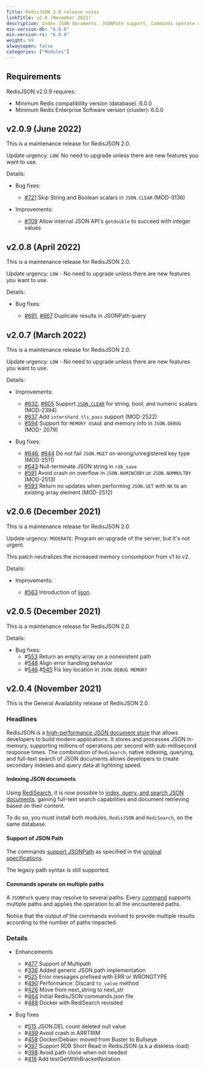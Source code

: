 ```yaml
---
Title: RedisJSON 2.0 release notes
linkTitle: v2.0 (November 2021)
description: Index JSON documents. JSONPath support. Commands operate on multiple paths.
min-version-db: "6.0.0"
min-version-rs: "6.0.0"
weight: 99
alwaysopen: false
categories: ["Modules"]
---
```

## Requirements

RedisJSON v2.0.9 requires:

- Minimum Redis compatibility version (database): 6.0.0
- Minimum Redis Enterprise Software version (cluster): 6.0.0

## v2.0.9 (June 2022)

This is a maintenance release for RedisJSON 2.0.

Update urgency: `LOW`: No need to upgrade unless there are new features you want to use.

Details:

- Bug fixes:

  - [#721](https://github.com/RedisJSON/RedisJSON/pull/721) Skip String and Boolean scalars in `JSON.CLEAR` (MOD-3136)

- Improvements:

  - [#709](https://github.com/RedisJSON/RedisJSON/pull/709) Allow internal JSON API's `getdouble` to succeed with integer values

## v2.0.8 (April 2022)

This is a maintenance release for RedisJSON 2.0.

Update urgency: `LOW` - No need to upgrade unless there are new features you want to use.

Details:

- Bug fixes:

  - [#691](https://github.com/RedisJSON/RedisJSON/pull/691), [#667](https://github.com/RedisJSON/RedisJSON/issues/667) Duplicate results in JSONPath query

## v2.0.7 (March 2022)

This is a maintenance release for RedisJSON 2.0.

Update urgency: `LOW` - No need to upgrade unless there are new features you want to use.

Details:

- Improvements:

  - [#632](https://github.com/RedisJSON/RedisJSON/pull/632), [#605](https://github.com/RedisJSON/RedisJSON/pull/605) Support [`JSON.CLEAR`](https://oss.redis.com/redisjson/commands/#jsonclear) for string, bool, and numeric scalars (MOD-2394)
  - [#637](https://github.com/RedisJSON/RedisJSON/pull/637) Add `intershard_tls_pass` support (MOD-2522)
  - [#594](https://github.com/RedisJSON/RedisJSON/pull/594) Support for `MEMORY USAGE` and memory info in `JSON.DEBUG` (MOD- 2079)

- Bug fixes:

  - [#646](https://github.com/RedisJSON/RedisJSON/pull/646), [#644](https://github.com/RedisJSON/RedisJSON/pull/644) Do not fail `JSON.MGET` on wrong/unregistered key type (MOD-2511)
  - [#643](https://github.com/RedisJSON/RedisJSON/pull/643) Null-terminate JSON string in `rdb_save`
  - [#591](https://github.com/RedisJSON/RedisJSON/pull/591) Avoid crash on overflow in `JSON.NUMINCRBY` or `JSON.NUMMULTBY` (MOD-2513)
  - [#593](https://github.com/RedisJSON/RedisJSON/pull/593) Return no updates when performing `JSON.SET` with `NX` to an existing array element (MOD-2512)

## v2.0.6 (December 2021)

This is a maintenance release for RedisJSON 2.0.

Update urgency: `MODERATE`: Program an upgrade of the server, but it's not urgent.

This patch neutralizes the increased memory consumption from v1 to v2.

Details:

- Improvements:

  - [#563](https://github.com/RedisJSON/RedisJSON/pull/563) Introduction of [ijson](https://libraries.io/cargo/ijson).

## v2.0.5 (December 2021)

This is a maintenance release for RedisJSON 2.0.

Details:

- Bug fixes:
  - #[553](https://github.com/RedisJSON/RedisJSON/pull/553) Return an empty array on a nonexistent path
  - #[548](https://github.com/RedisJSON/RedisJSON/pull/548) Align error handling behavior
  - #[546](https://github.com/RedisJSON/RedisJSON/pull/546) #[545](https://github.com/RedisJSON/RedisJSON/pull/545) Fix key location in `JSON.DEBUG MEMORY`

## v2.0.4 (November 2021)

This is the General Availability release of RedisJSON 2.0.

### Headlines

RedisJSON is a [high-performance JSON document store](https://redis.com/blog/redisjson-public-preview-performance-benchmarking/) that allows developers to build modern applications. It stores and processes JSON in-memory, supporting millions of operations per second with sub-millisecond response times. The combination of `RediSearch`, native indexing, querying, and full-text search of JSON documents allows developers to create secondary indexes and query data at lightning speed.

#### Indexing JSON documents

Using [RediSearch](https://redisearch.io), it is now possible to [index, query, and search JSON documents](https://oss.redis.com/redisearch/master/Indexing_JSON/), gaining full-text search capabilities and document retrieving based on their content.

To do so, you must install both modules, `RedisJSON` and `RediSearch`, on the same database.

#### Support of JSON Path

The commands [support JSONPath](https://oss.redis.com/redisjson/2.0/path/#jsonpath-support-redisjson-v2) as specified in the [original specifications](https://goessner.net/articles/JsonPath).

The legacy path syntax is still supported.

#### Commands operate on multiple paths

A `JSONPath` query may resolve to several paths. Every [command](https://oss.redis.com/redisjson/commands/) supports multiple paths and applies the operation to all the encountered paths.

Notice that the output of the commands evolved to provide multiple results according to the number of paths impacted. 

### Details

- Enhancements
  - #[477](https://github.com/RedisJSON/RedisJSON/pull/477) Support of Multipath
  - #[336](https://github.com/RedisJSON/RedisJSON/pull/336) Added generic JSON path implementation 
  - #[525](https://github.com/RedisJSON/RedisJSON/pull/525) Error messages prefixed with ERR or WRONGTYPE 
  - #[490](https://github.com/RedisJSON/RedisJSON/pull/490) Performance: Discard `to_value` method
  - #[426](https://github.com/RedisJSON/RedisJSON/pull/426) Move from next_string to next_str 
  - #[464](https://github.com/RedisJSON/RedisJSON/pull/464) Initial RedisJSON commands.json file 
  - #[488](https://github.com/RedisJSON/RedisJSON/pull/488) Docker with RediSearch revisited 

- Bug fixes
  - #[515](https://github.com/RedisJSON/RedisJSON/pull/515) JSON.DEL count deleted null value 
  - #[499](https://github.com/RedisJSON/RedisJSON/pull/499) Avoid crash in ARRTRIM 
  - #[458](https://github.com/RedisJSON/RedisJSON/pull/458) Docker/Debian: moved from Buster to Bullseye 
  - #[397](https://github.com/RedisJSON/RedisJSON/pull/397) Support RDB Short Read in RedisJSON (a.k.a diskless-load) 
  - #[398](https://github.com/RedisJSON/RedisJSON/pull/398) Avoid path clone when not needed 
  - #[416](https://github.com/RedisJSON/RedisJSON/pull/416) Add testGetWithBracketNotation

